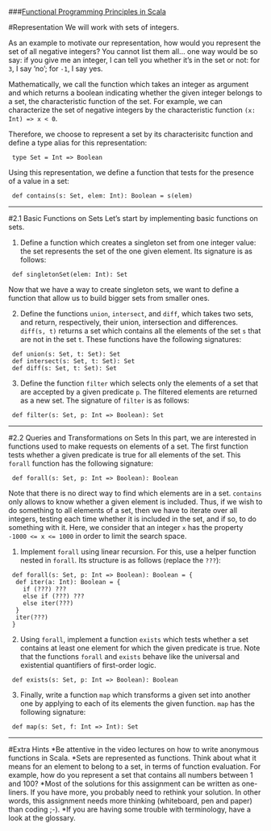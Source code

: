 ###[Functional Programming Principles in Scala](https://class.coursera.org/progfun-005)

#Representation
 We will work with sets of integers.

 As an example to motivate our representation, how would you represent the set of all negative integers? You cannot list them all… one way would be so say: if you give me an integer, I can tell you whether it’s in the set or not: for `3`, I say ‘no’; for `-1`, I say yes.

 Mathematically, we call the function which takes an integer as argument and which returns a boolean indicating whether the given integer belongs to a set, the characteristic function of the set. For example, we can characterize the set of negative integers by the characteristic function `(x: Int) => x < 0`.

 Therefore, we choose to represent a set by its characterisitc function and define a type alias for this representation:
```
 type Set = Int => Boolean
```
 Using this representation, we define a function that tests for the presence of a value in a set:
```
 def contains(s: Set, elem: Int): Boolean = s(elem)
```
------
#2.1 Basic Functions on Sets
 Let’s start by implementing basic functions on sets.

 1. Define a function which creates a singleton set from one integer value: the set represents the set of the one given element. Its signature is as follows:
```
 def singletonSet(elem: Int): Set
```
 Now that we have a way to create singleton sets, we want to define a function that allow us to build bigger sets from smaller ones.

 2. Define the functions `union`, `intersect`, and `diff`, which takes two sets, and return, respectively, their union, intersection and differences. `diff(s, t)` returns a set which contains all the elements of the set `s` that are not in the set `t`. These functions have the following signatures:
```
 def union(s: Set, t: Set): Set
 def intersect(s: Set, t: Set): Set
 def diff(s: Set, t: Set): Set
```
 3. Define the function `filter` which selects only the elements of a set that are accepted by a given predicate `p`. The filtered elements are returned as a new set. The signature of `filter` is as follows:
```
 def filter(s: Set, p: Int => Boolean): Set
```
------
#2.2 Queries and Transformations on Sets
 In this part, we are interested in functions used to make requests on elements of a set. The first function tests whether a given predicate is true for all elements of the set. This `forall` function has the following signature:
```
 def forall(s: Set, p: Int => Boolean): Boolean
```
 Note that there is no direct way to find which elements are in a set. `contains` only allows to know whether a given element is included. Thus, if we wish to do something to all elements of a set, then we have to iterate over all integers, testing each time whether it is included in the set, and if so, to do something with it. Here, we consider that an integer `x` has the property `-1000 <= x <= 1000` in order to limit the search space.

 1. Implement `forall` using linear recursion. For this, use a helper function nested in `forall`. Its structure is as follows (replace the `???`):
```
 def forall(s: Set, p: Int => Boolean): Boolean = {
  def iter(a: Int): Boolean = {
    if (???) ???
    else if (???) ???
    else iter(???)
  }
  iter(???)
 }
```
 2. Using `forall`, implement a function `exists` which tests whether a set contains at least one element for which the given predicate is true. Note that the functions `forall` and `exists` behave like the universal and existential quantifiers of first-order logic.

```
 def exists(s: Set, p: Int => Boolean): Boolean
```
 3. Finally, write a function `map` which transforms a given set into another one by applying to each of its elements the given function. `map` has the following signature:

```
 def map(s: Set, f: Int => Int): Set
```
------
#Extra Hints
 *Be attentive in the video lectures on how to write anonymous functions in Scala.
 *Sets are represented as functions. Think about what it means for an element to belong to a set, in terms of function evaluation. For example, how do you represent a set that contains all numbers between 1 and 100?
 *Most of the solutions for this assignment can be written as one-liners. If you have more, you probably need to rethink your solution. In other words, this assignment needs more thinking (whiteboard, pen and paper) than coding ;-).
 *If you are having some trouble with terminology, have a look at the glossary.
